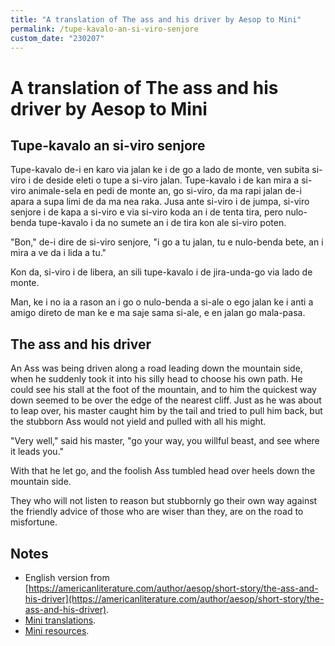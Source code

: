 ```yaml
---
title: "A translation of The ass and his driver by Aesop to Mini"
permalink: /tupe-kavalo-an-si-viro-senjore
custom_date: "230207"
---
```


# A translation of The ass and his driver by Aesop to Mini

## Tupe-kavalo an si-viro senjore

Tupe-kavalo de-i en karo via jalan ke i de go a lado de monte, ven subita si-viro i de deside eleti o tupe a si-viro jalan. Tupe-kavalo i de kan mira a si-viro animale-sela en pedi de monte an, go si-viro, da ma rapi jalan de-i apara a supa limi de da ma nea raka. Jusa ante si-viro i de jumpa, si-viro senjore i de kapa a si-viro e via si-viro koda an i de tenta tira, pero nulo-benda tupe-kavalo i da no sumete an i de tira kon ale si-viro poten.

"Bon," de-i dire de si-viro senjore, "i go a tu jalan, tu e nulo-benda bete, an i mira a ve da i lida a tu."

Kon da, si-viro i de libera, an sili tupe-kavalo i de jira-unda-go via lado de monte.

Man, ke i no ia a rason an i go o nulo-benda a si-ale o ego jalan ke i anti a amigo direto de man ke e ma saje sama si-ale, e en jalan go mala-pasa.

## The ass and his driver

An Ass was being driven along a road leading down the mountain side, when he suddenly took it into his silly head to choose his own path. He could see his stall at the foot of the mountain, and to him the quickest way down seemed to be over the edge of the nearest cliff. Just as he was about to leap over, his master caught him by the tail and tried to pull him back, but the stubborn Ass would not yield and pulled with all his might.

"Very well," said his master, "go your way, you willful beast, and see where it leads you."

With that he let go, and the foolish Ass tumbled head over heels down the mountain side.

They who will not listen to reason but stubbornly go their own way against the friendly advice of those who are wiser than they, are on the road to misfortune.

## Notes

- English version from [https://americanliterature.com/author/aesop/short-story/the-ass-and-his-driver](https://americanliterature.com/author/aesop/short-story/the-ass-and-his-driver).
- [Mini translations](/mini-translations).
- [Mini resources](/mini-resources).
